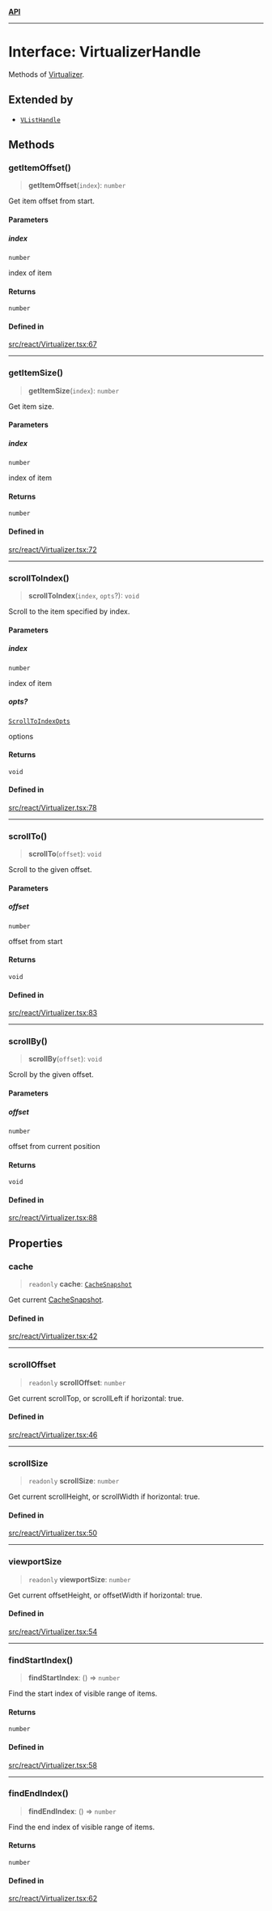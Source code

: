 [**API**](../../API.md)

***

# Interface: VirtualizerHandle

Methods of [Virtualizer](../functions/Virtualizer.md).

## Extended by

- [`VListHandle`](VListHandle.md)

## Methods

### getItemOffset()

> **getItemOffset**(`index`): `number`

Get item offset from start.

#### Parameters

##### index

`number`

index of item

#### Returns

`number`

#### Defined in

[src/react/Virtualizer.tsx:67](https://github.com/inokawa/virtua/blob/0345a8b0716d4f6d9809727c10b6fd29b8b00699/src/react/Virtualizer.tsx#L67)

***

### getItemSize()

> **getItemSize**(`index`): `number`

Get item size.

#### Parameters

##### index

`number`

index of item

#### Returns

`number`

#### Defined in

[src/react/Virtualizer.tsx:72](https://github.com/inokawa/virtua/blob/0345a8b0716d4f6d9809727c10b6fd29b8b00699/src/react/Virtualizer.tsx#L72)

***

### scrollToIndex()

> **scrollToIndex**(`index`, `opts`?): `void`

Scroll to the item specified by index.

#### Parameters

##### index

`number`

index of item

##### opts?

[`ScrollToIndexOpts`](ScrollToIndexOpts.md)

options

#### Returns

`void`

#### Defined in

[src/react/Virtualizer.tsx:78](https://github.com/inokawa/virtua/blob/0345a8b0716d4f6d9809727c10b6fd29b8b00699/src/react/Virtualizer.tsx#L78)

***

### scrollTo()

> **scrollTo**(`offset`): `void`

Scroll to the given offset.

#### Parameters

##### offset

`number`

offset from start

#### Returns

`void`

#### Defined in

[src/react/Virtualizer.tsx:83](https://github.com/inokawa/virtua/blob/0345a8b0716d4f6d9809727c10b6fd29b8b00699/src/react/Virtualizer.tsx#L83)

***

### scrollBy()

> **scrollBy**(`offset`): `void`

Scroll by the given offset.

#### Parameters

##### offset

`number`

offset from current position

#### Returns

`void`

#### Defined in

[src/react/Virtualizer.tsx:88](https://github.com/inokawa/virtua/blob/0345a8b0716d4f6d9809727c10b6fd29b8b00699/src/react/Virtualizer.tsx#L88)

## Properties

### cache

> `readonly` **cache**: [`CacheSnapshot`](CacheSnapshot.md)

Get current [CacheSnapshot](CacheSnapshot.md).

#### Defined in

[src/react/Virtualizer.tsx:42](https://github.com/inokawa/virtua/blob/0345a8b0716d4f6d9809727c10b6fd29b8b00699/src/react/Virtualizer.tsx#L42)

***

### scrollOffset

> `readonly` **scrollOffset**: `number`

Get current scrollTop, or scrollLeft if horizontal: true.

#### Defined in

[src/react/Virtualizer.tsx:46](https://github.com/inokawa/virtua/blob/0345a8b0716d4f6d9809727c10b6fd29b8b00699/src/react/Virtualizer.tsx#L46)

***

### scrollSize

> `readonly` **scrollSize**: `number`

Get current scrollHeight, or scrollWidth if horizontal: true.

#### Defined in

[src/react/Virtualizer.tsx:50](https://github.com/inokawa/virtua/blob/0345a8b0716d4f6d9809727c10b6fd29b8b00699/src/react/Virtualizer.tsx#L50)

***

### viewportSize

> `readonly` **viewportSize**: `number`

Get current offsetHeight, or offsetWidth if horizontal: true.

#### Defined in

[src/react/Virtualizer.tsx:54](https://github.com/inokawa/virtua/blob/0345a8b0716d4f6d9809727c10b6fd29b8b00699/src/react/Virtualizer.tsx#L54)

***

### findStartIndex()

> **findStartIndex**: () => `number`

Find the start index of visible range of items.

#### Returns

`number`

#### Defined in

[src/react/Virtualizer.tsx:58](https://github.com/inokawa/virtua/blob/0345a8b0716d4f6d9809727c10b6fd29b8b00699/src/react/Virtualizer.tsx#L58)

***

### findEndIndex()

> **findEndIndex**: () => `number`

Find the end index of visible range of items.

#### Returns

`number`

#### Defined in

[src/react/Virtualizer.tsx:62](https://github.com/inokawa/virtua/blob/0345a8b0716d4f6d9809727c10b6fd29b8b00699/src/react/Virtualizer.tsx#L62)
